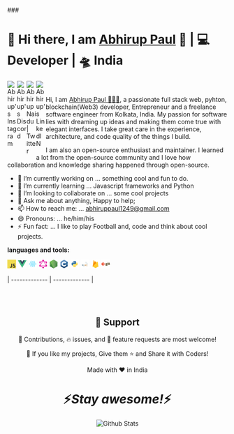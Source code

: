 ###<h1>🙎 Hi there, I am [Abhirup Paul](https://paul-abhirup.github.io/PortfolioWebsite/) 👋 | 💻 Developer | 🛸 India  </h1>
<a href="https://www.instagram.com/abhirup._cr7">
  <img align="left" alt="Abhirup's Instagram" width="22px" src="https://raw.githubusercontent.com/hussainweb/hussainweb/main/icons/instagram.png" />
</a>
<a href="https://discordapp.com/users/Abhirup#1045">
  <img align="left" alt="Abhirup's Discord" width="22px" src="https://raw.githubusercontent.com/peterthehan/peterthehan/master/assets/discord.svg" />
</a>
<a href="https://twitter.com/Abhirup_Eth">
  <img align="left" alt="Abhirup Naidu | Twitter" width="22px" src="https://raw.githubusercontent.com/peterthehan/peterthehan/master/assets/twitter.svg" />
</a>
<a href="https://www.linkedin.com/in/abhirup-paul-758b75245/">
  <img align="left" alt="Abhirup's LinkedIN" width="22px" src="https://raw.githubusercontent.com/peterthehan/peterthehan/master/assets/linkedin.svg" />
</a>
<!-- ![visitors](https://visitor-badge.glitch.me/badge?page_id=paul-abhirup.paul-abhirup) -->
<br>
<br />
Hi, I am <a href="https://paul-abhirup.github.io/PortfolioWebsite/">Abhirup Paul 👋👋👋</a>, a passionate full stack web, pyhton, blockchain(Web3) developer, Entrepreneur and a freelance software engineer from Kolkata, India. My passion for software lies with dreaming up ideas and making them come true with elegant interfaces. I take great care in the experience, architecture, and code quality of the things I build.

I am also an open-source enthusiast and maintainer. I learned a lot from the open-source community and I love how collaboration and knowledge sharing happened through open-source.

- 🔭 I’m currently working on ...   something cool and fun to do.
- 🌱 I’m currently learning ...   Javascript frameworks and Python
- 👯 I’m looking to collaborate on ... some cool projects
- 💬 Ask me about anything, Happy to help;
- 📫 How to reach me: ... abhiruppaul1249@gmail.com
- 😄 Pronouns: ... he/him/his
- ⚡ Fun fact: ... I like to play Football and, code and think about cool projects.



**languages and tools:**  

<code><img height="20" src="https://raw.githubusercontent.com/github/explore/80688e429a7d4ef2fca1e82350fe8e3517d3494d/topics/javascript/javascript.png"></code>
<code><img height="20" src="https://raw.githubusercontent.com/github/explore/80688e429a7d4ef2fca1e82350fe8e3517d3494d/topics/vue/vue.png"></code>
<code><img height="20" src="https://raw.githubusercontent.com/github/explore/80688e429a7d4ef2fca1e82350fe8e3517d3494d/topics/react/react.png"></code>
<code><img height="20" src="https://raw.githubusercontent.com/github/explore/5c058a388828bb5fde0bcafd4bc867b5bb3f26f3/topics/graphql/graphql.png"></code>
<code><img height="20" src="https://raw.githubusercontent.com/github/explore/80688e429a7d4ef2fca1e82350fe8e3517d3494d/topics/nodejs/nodejs.png"></code>
<code><img height="20" src="https://raw.githubusercontent.com/github/explore/80688e429a7d4ef2fca1e82350fe8e3517d3494d/topics/cpp/cpp.png"></code>
<code><img height="20" src="https://raw.githubusercontent.com/github/explore/80688e429a7d4ef2fca1e82350fe8e3517d3494d/topics/python/python.png"></code>
<code><img height="20" src="https://raw.githubusercontent.com/github/explore/80688e429a7d4ef2fca1e82350fe8e3517d3494d/topics/mysql/mysql.png"></code>
<code><img height="20" src="https://raw.githubusercontent.com/github/explore/80688e429a7d4ef2fca1e82350fe8e3517d3494d/topics/firebase/firebase.png"></code>
<code><img height="20" src="https://raw.githubusercontent.com/github/explore/80688e429a7d4ef2fca1e82350fe8e3517d3494d/topics/git/git.png"></code>


<!-- | <a href="https://github.com/paul-abhirup/github-readme-stats"><img align="center" src="https://github-readme-stats.vercel.app/api?username=paul-abhirup&show_icons=true&include_all_commits=true&theme=buefy&hide_border=true" alt="Abhirup's github stats" /></a> | <a href="https://github.com/paul-abhirup/github-readme-stats"><img align="center" src="https://github-readme-stats.vercel.app/api/top-langs/?username=paul-abhirup&layout=compact&theme=buefy&hide_border=true" /></a> | -->
| ------------- | ------------- |


<br />
   
<br />

<h2 align="center">🤝 Support</h2>

<p align="center">🎀 Contributions, 🔥 issues, and 🥮 feature requests are most welcome!</p>

<p align="center">💙 If you like my projects, Give them ⭐ and Share it with Coders!</p>
</p>
<p align="center">Made with ❤️ in India</p>

<h1 align='center'>⚡️<i>Stay awesome!</i>⚡️</h1>

<p align="center">
        <img src="https://raw.githubusercontent.com/mayhemantt/mayhemantt/Update/svg/Bottom.svg" alt="Github Stats" />
</p>
